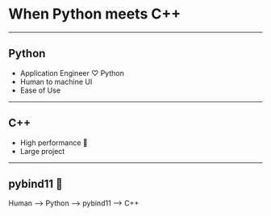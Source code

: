 # When Python meets C++

---

## Python

- Application Engineer ♡ Python
- Human to machine UI
- Ease of Use

---

## C++

- High performance 🚀
- Large project

---

## pybind11 🔗

Human --> Python --> pybind11 --> C++



